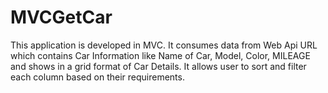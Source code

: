 # MVCGetCar
This application is developed in MVC.
It consumes data from Web Api URL which contains Car Information like Name of Car, Model, Color, MILEAGE and shows in a grid format of Car Details. It allows user to sort and filter each column based on their requirements.
